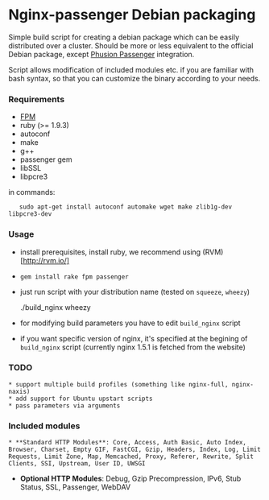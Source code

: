 # Nginx-passenger Debian packaging

Simple build script for creating a debian package which can be easily distributed over a cluster. Should be more or less equivalent to the official Debian package, except [Phusion Passenger](https://www.phusionpassenger.com/) integration.

Script allows modification of included modules etc. if you are familiar with bash syntax, so that you can customize the binary according to your needs.

### Requirements

  * [FPM](https://github.com/jordansissel/fpm)
  * ruby (>= 1.9.3)
  * autoconf
  * make
  * g++
  * passenger gem
  * libSSL
  * libpcre3

in commands: 

       sudo apt-get install autoconf automake wget make zlib1g-dev libpcre3-dev

### Usage

   * install prerequisites, install ruby, we recommend using (RVM)[http://rvm.io/]
   * `gem install rake fpm passenger`
   * just run script with your distribution name (tested on `squeeze`, `wheezy`)

        ./build_nginx wheezy

   * for modifying build parameters you have to edit `build_nginx` script 
   * if you want specific version of nginx, it's specified at the begining of `build_nginx` script (currently nginx 1.5.1 is fetched from the website)

### TODO

    * support multiple build profiles (something like nginx-full, nginx-naxis)
    * add support for Ubuntu upstart scripts
    * pass parameters via arguments

### Included modules

    * **Standard HTTP Modules**: Core, Access, Auth Basic, Auto Index, Browser, Charset, Empty GIF, FastCGI, Gzip, Headers, Index, Log, Limit Requests, Limit Zone, Map, Memcached, Proxy, Referer, Rewrite, Split Clients, SSI, Upstream, User ID, UWSGI
   * **Optional HTTP Modules**: Debug, Gzip Precompression, IPv6, Stub Status, SSL, Passenger, WebDAV


